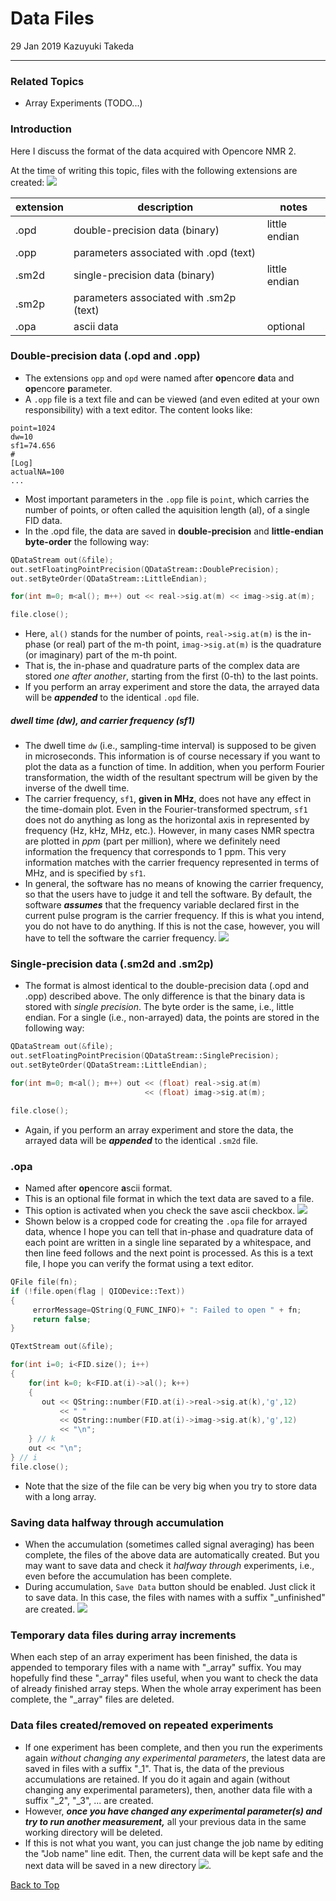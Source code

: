 # Data Files
29 Jan 2019 Kazuyuki Takeda
- - -
### Related Topics
- Array Experiments (TODO...)

### Introduction
Here I discuss the format of the data acquired with Opencore NMR 2.

At the time of writing this topic, files with the following extensions are created:
![](table1.png)


extension  | description  | notes
--|---|--
.opd  | double-precision data (binary)  | little endian
.opp  | parameters associated with .opd (text)  |  
.sm2d  | single-precision data (binary)  | little endian
.sm2p  | parameters associated with .sm2p (text)  |  
.opa  | ascii data | optional |



### Double-precision data (.opd and .opp)
- The extensions `opp` and `opd` were named after **op**encore **d**ata and **op**encore **p**arameter.
- A `.opp` file is a text file and can be viewed (and even edited at your own responsibility) with a text editor. The content looks like:
```
point=1024
dw=10
sf1=74.656
#
[Log]
actualNA=100
...
```
- Most important parameters in the `.opp` file is `point`, which carries the number of points, or often called the aquisition length (al), of a single FID data.  
- In the .opd file, the data are saved in **double-precision** and **little-endian byte-order** the following way:
```c++
QDataStream out(&file);
out.setFloatingPointPrecision(QDataStream::DoublePrecision);
out.setByteOrder(QDataStream::LittleEndian);

for(int m=0; m<al(); m++) out << real->sig.at(m) << imag->sig.at(m);

file.close();
```
- Here, `al()` stands for the number of points, `real->sig.at(m)` is the in-phase (or real) part of the m-th point, `imag->sig.at(m)` is the quadrature (or imaginary) part of the m-th point.
- That is, the in-phase and quadrature parts of the complex data are stored *one after another*, starting from the first (0-th) to the last points.
- If you perform an array experiment and store the data, the arrayed data will be ***appended*** to the identical `.opd` file.

##### dwell time (dw), and carrier frequency (sf1)
- The dwell time `dw` (i.e., sampling-time interval) is supposed to be given in microseconds. This information is of course necessary if you want to plot the data as a function of time. In addition, when you perform Fourier transformation, the width of the resultant spectrum will be given by the inverse of the dwell time.
- The carrier frequency, `sf1`, **given in MHz**, does not have any effect in the time-domain plot. Even in the Fourier-transformed spectrum, `sf1` does not do anything as long as the horizontal axis in represented by frequency (Hz, kHz, MHz, etc.). However, in many cases NMR spectra are plotted in *ppm* (part per million), where we definitely need information the frequency that corresponds to 1 ppm. This very information matches with the carrier frequency represented in terms of MHz, and is specified by `sf1`.
- In general, the software has no means of knowing the carrier frequency, so that the users have to judge it and tell the software. By default, the software ***assumes*** that the frequency variable declared first in the current pulse program is the carrier frequency. If this is what you intend, you do not have to do anything. If this is not the case, however, you will have to tell the software the carrier frequency.
![](carrierFreq1.png)




### Single-precision data (.sm2d and .sm2p)
- The format is almost identical to the double-precision data (.opd and .opp) described above. The only difference is that the binary data is stored with *single precision*. The byte order is the same, i.e., little endian. For a single (i.e., non-arrayed) data, the points are stored in the following way:

```c++
QDataStream out(&file);
out.setFloatingPointPrecision(QDataStream::SinglePrecision);
out.setByteOrder(QDataStream::LittleEndian);

for(int m=0; m<al(); m++) out << (float) real->sig.at(m)
                              << (float) imag->sig.at(m);

file.close();
```
- Again, if you perform an array experiment and store the data, the arrayed data will be ***appended*** to the identical `.sm2d` file.


### .opa
- Named after **op**encore **a**scii format.
- This is an optional file format in which the text data are saved to a file.
- This option is activated when you check the save ascii checkbox.
![](saveAscii.png)
- Shown below is a cropped code for creating the `.opa`  file for arrayed data, whence I hope you can tell that in-phase and quadrature data of each point are written in a single line separated by a whitespace, and then line feed follows and the next point is processed. As this is a text file, I hope you can verify the format using a text editor.

```c++
QFile file(fn);
if (!file.open(flag | QIODevice::Text))
{
     errorMessage=QString(Q_FUNC_INFO)+ ": Failed to open " + fn;
     return false;
}

QTextStream out(&file);

for(int i=0; i<FID.size(); i++)
{
    for(int k=0; k<FID.at(i)->al(); k++)
    {
       out << QString::number(FID.at(i)->real->sig.at(k),'g',12)
           << " "
           << QString::number(FID.at(i)->imag->sig.at(k),'g',12)
           << "\n";
    } // k
    out << "\n";
} // i
file.close();
```
- Note that the size of the file can be very big when you try to store data with a long array.


### Saving data halfway through accumulation
- When the accumulation (sometimes called signal averaging) has been complete, the files of the above data are automatically created. But you may want to save data and check it *halfway through* experiments, i.e., even before the accumulation has been complete.
- During accumulation, `Save Data` button should be enabled. Just click it to save data. In this case, the files with names with a suffix "_unfinished" are created.
![](saveHalfway.png)


### Temporary data files during array increments
When each step of an array experiment has been finished, the data is appended to temporary files with a name with "_array" suffix. You may hopefully find these "_array" files useful, when you want to check the data of already finished array steps. When the whole array experiment has been complete, the "_array" files are deleted.


### Data files created/removed on repeated experiments
- If one experiment has been complete, and then you run the experiments again *without changing any experimental parameters*, the latest data are saved in files with a suffix "_1". That is, the data of the previous accumulations are retained. If you do it again and again (without changing any experimental parameters), then, another data file with a suffix "_2", "_3", ... are created.
- However, ***once you have changed any experimental parameter(s) and try to run another measurement,*** all your previous data in the same working directory will be deleted.
- If this is not what you want, you can just change the job name by editing the "Job name" line edit. Then, the current data will be kept safe and the next data will be saved in a new directory
![](jobName.png).


[Back to Top](../../index.md)

